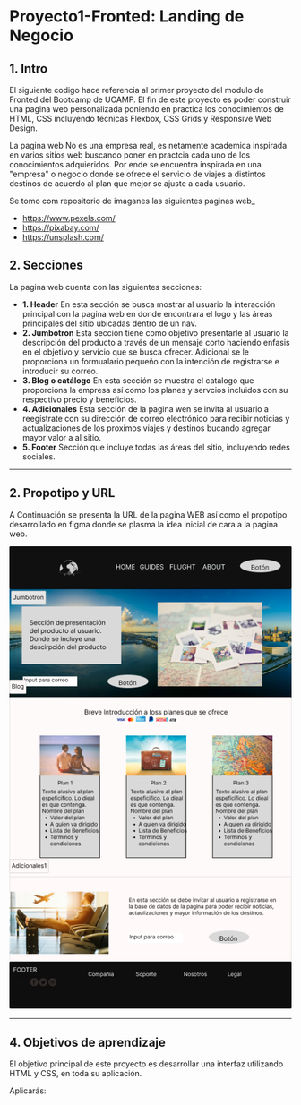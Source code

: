 # Proyecto1-Fronted: Landing de Negocio


## 1. Intro
El siguiente codigo hace referencia al primer proyecto del modulo de Fronted del Bootcamp de UCAMP. El fin de este proyecto es poder  construir una pagina web personalizada poniendo en practica los conocimientos de HTML, CSS incluyendo técnicas Flexbox, CSS Grids y Responsive Web Design.

La pagina web No es una empresa real, es netamente academica inspirada en varios sitios web buscando poner en practcia cada uno de los conocimientos adquieridos. Por ende se encuentra inspirada en una "empresa" o negocio donde se ofrece el servicio de viajes a distintos destinos de acuerdo al plan que mejor se ajuste a cada usuario.

Se tomo com repositorio de imaganes las siguientes paginas web_
- https://www.pexels.com/
- https://pixabay.com/
- https://unsplash.com/


## 2. Secciones
La pagina web cuenta con las siguientes secciones:

- **1. Header**
    En esta sección se busca mostrar al usuario la interacción principal con la pagina web en donde encontrara el logo y las áreas principales del sitio ubicadas dentro de un nav.
- **2. Jumbotron**
    Esta sección tiene como objetivo presentarle al usuario la descripción del producto a través de un mensaje corto haciendo enfasis en el objetivo y servicio que se busca ofrecer. Adicional se le proporciona un formualario pequeño con la intención de registrarse e introducir su correo.
- **3. Blog o catálogo**
    En esta sección se muestra el catalogo que proporciona la empresa así como los planes y servcios incluidos con su respectivo precio y beneficios.
- **4. Adicionales**
    Esta sección de la pagina wen se invita al usuario a reegístrate con su dirección de correo electrónico para recibir noticias y actualizaciones de los proximos viajes y destinos bucando agregar mayor valor a al sitio.
 - **5. Footer**
    Sección que incluye todas las áreas del sitio, incluyendo redes sociales.

****

## 2. Propotipo y URL
A Continuación se presenta la URL de la pagina WEB así como el propotipo desarrollado en figma donde se plasma la idea inicial de cara a la pagina web.

![imagen](Imagenes/Proyecto-Figma-Frontend1.png)

****

## 4. Objetivos de aprendizaje

El objetivo principal de este proyecto es desarrollar una interfaz utilizando HTML y CSS, en toda su aplicación.

Aplicarás:
